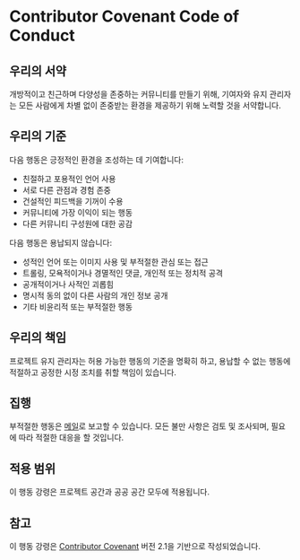 # Contributor Covenant Code of Conduct

## 우리의 서약

개방적이고 친근하며 다양성을 존중하는 커뮤니티를 만들기 위해, 기여자와 유지 관리자는 모든 사람에게 차별 없이 존중받는 환경을 제공하기 위해 노력할 것을 서약합니다.

## 우리의 기준

다음 행동은 긍정적인 환경을 조성하는 데 기여합니다:

- 친절하고 포용적인 언어 사용
- 서로 다른 관점과 경험 존중
- 건설적인 피드백을 기꺼이 수용
- 커뮤니티에 가장 이익이 되는 행동
- 다른 커뮤니티 구성원에 대한 공감

다음 행동은 용납되지 않습니다:

- 성적인 언어 또는 이미지 사용 및 부적절한 관심 또는 접근
- 트롤링, 모욕적이거나 경멸적인 댓글, 개인적 또는 정치적 공격
- 공개적이거나 사적인 괴롭힘
- 명시적 동의 없이 다른 사람의 개인 정보 공개
- 기타 비윤리적 또는 부적절한 행동

## 우리의 책임

프로젝트 유지 관리자는 허용 가능한 행동의 기준을 명확히 하고, 용납할 수 없는 행동에 적절하고 공정한 시정 조치를 취할 책임이 있습니다.

## 집행

부적절한 행동은 [메일](mailto:iamhoonse+dev@gmail.com)로 보고할 수 있습니다. 모든 불만 사항은 검토 및 조사되며, 필요에 따라 적절한 대응을 할 것입니다.

## 적용 범위

이 행동 강령은 프로젝트 공간과 공공 공간 모두에 적용됩니다.

## 참고

이 행동 강령은 [Contributor Covenant](https://www.contributor-covenant.org) 버전 2.1을 기반으로 작성되었습니다.
